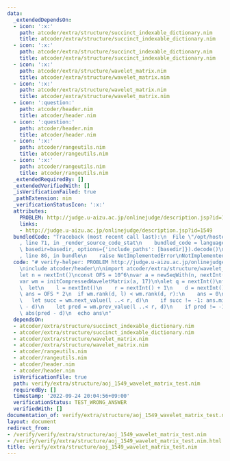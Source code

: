```yaml
---
data:
  _extendedDependsOn:
  - icon: ':x:'
    path: atcoder/extra/structure/succinct_indexable_dictionary.nim
    title: atcoder/extra/structure/succinct_indexable_dictionary.nim
  - icon: ':x:'
    path: atcoder/extra/structure/succinct_indexable_dictionary.nim
    title: atcoder/extra/structure/succinct_indexable_dictionary.nim
  - icon: ':x:'
    path: atcoder/extra/structure/wavelet_matrix.nim
    title: atcoder/extra/structure/wavelet_matrix.nim
  - icon: ':x:'
    path: atcoder/extra/structure/wavelet_matrix.nim
    title: atcoder/extra/structure/wavelet_matrix.nim
  - icon: ':question:'
    path: atcoder/header.nim
    title: atcoder/header.nim
  - icon: ':question:'
    path: atcoder/header.nim
    title: atcoder/header.nim
  - icon: ':x:'
    path: atcoder/rangeutils.nim
    title: atcoder/rangeutils.nim
  - icon: ':x:'
    path: atcoder/rangeutils.nim
    title: atcoder/rangeutils.nim
  _extendedRequiredBy: []
  _extendedVerifiedWith: []
  _isVerificationFailed: true
  _pathExtension: nim
  _verificationStatusIcon: ':x:'
  attributes:
    PROBLEM: http://judge.u-aizu.ac.jp/onlinejudge/description.jsp?id=1549
    links:
    - http://judge.u-aizu.ac.jp/onlinejudge/description.jsp?id=1549
  bundledCode: "Traceback (most recent call last):\n  File \"/opt/hostedtoolcache/Python/3.10.8/x64/lib/python3.10/site-packages/onlinejudge_verify/documentation/build.py\"\
    , line 71, in _render_source_code_stat\n    bundled_code = language.bundle(stat.path,\
    \ basedir=basedir, options={'include_paths': [basedir]}).decode()\n  File \"/opt/hostedtoolcache/Python/3.10.8/x64/lib/python3.10/site-packages/onlinejudge_verify/languages/nim.py\"\
    , line 86, in bundle\n    raise NotImplementedError\nNotImplementedError\n"
  code: "# verify-helper: PROBLEM http://judge.u-aizu.ac.jp/onlinejudge/description.jsp?id=1549\n\
    \ninclude atcoder/header\n\nimport atcoder/extra/structure/wavelet_matrix\n\n\
    let n = nextInt()\nconst OFS = 10^6\nvar a = newSeqWith(n, nextInt() + OFS)\n\
    var wm = initCompressedWaveletMatrix(a, 17)\n\nlet q = nextInt()\nfor i in 0..<q:\n\
    \  let\n    l = nextInt()\n    r = nextInt() + 1\n    d = nextInt() + OFS\n  var\
    \ ans = OFS * 2\n  if wm.rank(d, l) < wm.rank(d, r):\n    ans = 0\n  else:\n \
    \   let succ = wm.next_value(l ..< r, d)\n    if succ != -1: ans.min= abs(succ\
    \ - d)\n    let pred = wm.prev_value(l ..< r, d)\n    if pred != -1: ans.min=\
    \ abs(pred - d)\n  echo ans\n"
  dependsOn:
  - atcoder/extra/structure/succinct_indexable_dictionary.nim
  - atcoder/extra/structure/succinct_indexable_dictionary.nim
  - atcoder/extra/structure/wavelet_matrix.nim
  - atcoder/extra/structure/wavelet_matrix.nim
  - atcoder/rangeutils.nim
  - atcoder/rangeutils.nim
  - atcoder/header.nim
  - atcoder/header.nim
  isVerificationFile: true
  path: verify/extra/structure/aoj_1549_wavelet_matrix_test.nim
  requiredBy: []
  timestamp: '2022-09-24 20:04:56+09:00'
  verificationStatus: TEST_WRONG_ANSWER
  verifiedWith: []
documentation_of: verify/extra/structure/aoj_1549_wavelet_matrix_test.nim
layout: document
redirect_from:
- /verify/verify/extra/structure/aoj_1549_wavelet_matrix_test.nim
- /verify/verify/extra/structure/aoj_1549_wavelet_matrix_test.nim.html
title: verify/extra/structure/aoj_1549_wavelet_matrix_test.nim
---
```

